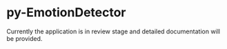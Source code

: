 # py-EmotionDetector

Currently the application is in review stage and detailed documentation will be provided.
